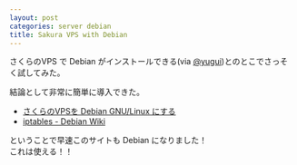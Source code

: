 ```yaml
---
layout: post
categories: server debian
title: Sakura VPS with Debian
---
```

さくらのVPS で Debian がインストールできる(via [@yugui](http://twitter.com/yugui/status/22968240100))とのとこでさっそく試してみた。

<!--more-->

結論として非常に簡単に導入できた。

- [さくらのVPSを Debian GNU/Linux にする](http://www.touki.info/howto/howtoSakuraDebian)
- [iptables - Debian Wiki](http://wiki.debian.org/iptables)

ということで早速このサイトも Debian になりました！  
これは使える！！
